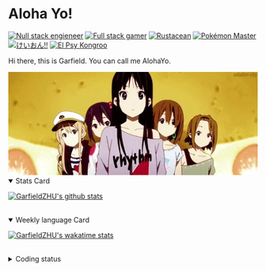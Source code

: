 # Aloha Yo!

[![Null stack engieneer](https://img.shields.io/badge/-Null_stack_engineer-a890f0)](https://github.com/GarfieldZHU)
[![Full stack gamer](https://img.shields.io/badge/-Full_stack_gamer-78c850)](https://steamcommunity.com/profiles/76561198092274492/)
[![Rustacean](https://img.shields.io/badge/-Rustacean-f74c00)](https://www.rust-lang.org/)
[![Pokémon Master](https://img.shields.io/badge/-Pokémon_Master-f8d030)](https://www.pokemon.com/us/pokedex/)
[![けいおん!!](https://img.shields.io/badge/-けいおん!!-f85888)](https://ja.wikipedia.org/wiki/%E6%94%BE%E8%AA%B2%E5%BE%8C%E3%83%86%E3%82%A3%E3%83%BC%E3%82%BF%E3%82%A4%E3%83%A0_(%E3%82%A2%E3%83%AB%E3%83%90%E3%83%A0))
[![El Psy Kongroo](https://img.shields.io/badge/-El_Psy_Kongroo-6890f0)](https://mzh.moegirl.org.cn/zh-hans/El_psy_congroo)


Hi there, this is Garfield. You can call me AlohaYo. 

<img width="640" src="https://raw.githubusercontent.com/GarfieldZHU/GarfieldZHU/master/assets/k-on-5.webp" />


<details open>
<summary>Stats Card</summary>
 
[![GarfieldZHU's github stats](https://github-readme-stats.vercel.app/api?username=GarfieldZHU&show_icons=true&theme=tokyonight)](https://github.com/anuraghazra/github-readme-stats)
 
</details>

<br/>

<details open>
<summary>Weekly language Card</summary>
 
[![GarfieldZHU's wakatime stats](https://github-readme-stats.vercel.app/api/wakatime?username=AlohaYo&theme=nightowl&layout=compact)](https://github.com/GarfieldZHU/GarfieldZHU)


<br/>

</details>

<details>

<summary>Coding status</summary>

<br/>

<!--START_SECTION:waka-->
**🐱 My GitHub Data** 

> 🏆 566 Contributions in the Year 2021
 > 
> 📦 496.5 kB Used in GitHub's Storage 
 > 
> 🚫 Not Opted to Hire
 > 
> 📜 64 Public Repositories 
 > 
> 🔑 36 Private Repositories  
 > 
**I'm an Early 🐤** 

```text
🌞 Morning    140 commits    █████░░░░░░░░░░░░░░░░░░░░   22.44% 
🌆 Daytime    188 commits    ███████░░░░░░░░░░░░░░░░░░   30.13% 
🌃 Evening    218 commits    ████████░░░░░░░░░░░░░░░░░   34.94% 
🌙 Night      78 commits     ███░░░░░░░░░░░░░░░░░░░░░░   12.5%

```


📊 **This Week I Spent My Time On** 

```text
💬 Programming Languages: 
JSON                     5 hrs 30 mins       ███████░░░░░░░░░░░░░░░░░░   30.28% 
TypeScript               3 hrs 36 mins       █████░░░░░░░░░░░░░░░░░░░░   19.82% 
Java                     2 hrs 58 mins       ████░░░░░░░░░░░░░░░░░░░░░   16.35% 
JavaScript               2 hrs 17 mins       ███░░░░░░░░░░░░░░░░░░░░░░   12.59% 
Groovy                   2 hrs 13 mins       ███░░░░░░░░░░░░░░░░░░░░░░   12.28%

🔥 Editors: 
VS Code                  12 hrs 48 mins      █████████████████░░░░░░░░   70.44% 
IntelliJ                 5 hrs 22 mins       ███████░░░░░░░░░░░░░░░░░░   29.56%

💻 Operating System: 
Mac                      12 hrs 48 mins      █████████████████░░░░░░░░   70.44% 
Windows                  5 hrs 22 mins       ███████░░░░░░░░░░░░░░░░░░   29.56%

```


 Last Updated on 15/12/2021
<!--END_SECTION:waka-->

</details>
